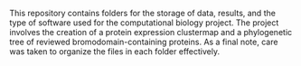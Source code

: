 This repository contains folders for the storage of data, results, and the type of software used for the computational biology project. The project involves the creation of a protein expression clustermap and a phylogenetic tree of reviewed bromodomain-containing proteins. As a final note, care was taken to organize the files in each folder effectively.

